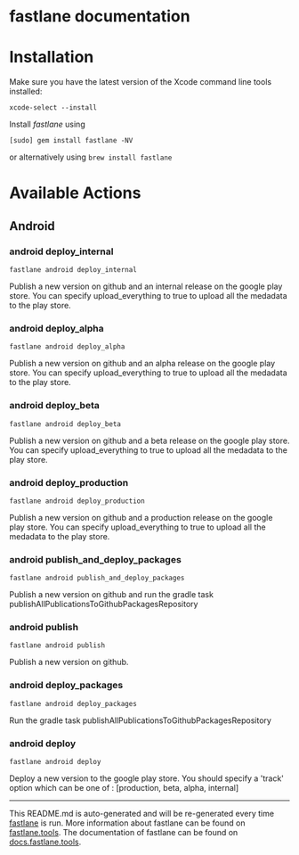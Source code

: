 fastlane documentation
================
# Installation

Make sure you have the latest version of the Xcode command line tools installed:

```
xcode-select --install
```

Install _fastlane_ using
```
[sudo] gem install fastlane -NV
```
or alternatively using `brew install fastlane`

# Available Actions
## Android
### android deploy_internal
```
fastlane android deploy_internal
```
Publish a new version on github and an internal release on the google play store. You can specify upload_everything to true to upload all the medadata to the play store.
### android deploy_alpha
```
fastlane android deploy_alpha
```
Publish a new version on github and an alpha release on the google play store. You can specify upload_everything to true to upload all the medadata to the play store.
### android deploy_beta
```
fastlane android deploy_beta
```
Publish a new version on github and a beta release on the google play store. You can specify upload_everything to true to upload all the medadata to the play store.
### android deploy_production
```
fastlane android deploy_production
```
Publish a new version on github and a production release on the google play store. You can specify upload_everything to true to upload all the medadata to the play store.
### android publish_and_deploy_packages
```
fastlane android publish_and_deploy_packages
```
Publish a new version on github and run the gradle task publishAllPublicationsToGithubPackagesRepository
### android publish
```
fastlane android publish
```
Publish a new version on github.
### android deploy_packages
```
fastlane android deploy_packages
```
Run the gradle task publishAllPublicationsToGithubPackagesRepository
### android deploy
```
fastlane android deploy
```
Deploy a new version to the google play store. You should specify a 'track' option which can be one of : [production, beta, alpha, internal]

----

This README.md is auto-generated and will be re-generated every time [fastlane](https://fastlane.tools) is run.
More information about fastlane can be found on [fastlane.tools](https://fastlane.tools).
The documentation of fastlane can be found on [docs.fastlane.tools](https://docs.fastlane.tools).
